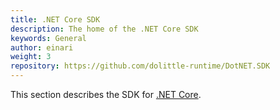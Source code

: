 ```yaml
---
title: .NET Core SDK
description: The home of the .NET Core SDK
keywords: General
author: einari
weight: 3
repository: https://github.com/dolittle-runtime/DotNET.SDK
---
```


This section describes the SDK for [.NET Core](https://www.microsoft.com/net).
